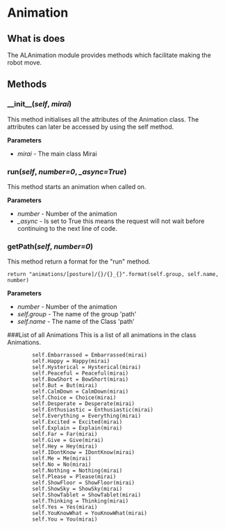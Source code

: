 # Animation

## What is does
The ALAnimation module provides methods which facilitate making the robot move.

## Methods
### \_\_init\_\_(*self*, *mirai*)
This method initialises all the attributes of the Animation class. The attributes can later be accessed by using
the self method. 

__Parameters__
- *mirai* - The main class Mirai 

### run(*self*, *number=0*, *_async=True*)
This method starts an animation when called on.

__Parameters__
- *number* - Number of the animation
- *_async* - Is set to True this means the request will not wait before continuing to the next line of code.

### getPath(*self*, *number=0*)
This method return a format for the "run" method. 

```
return "animations/[posture]/{}/{}_{}".format(self.group, self.name, number)
```

__Parameters__
- *number* - Number of the animation
- *self.group* - The name of the group 'path'
- *self.name* - The name of the Class 'path'

###List of all Animations
This is a list of all animations in the class Animations.

```
        self.Embarrassed = Embarrassed(mirai)
        self.Happy = Happy(mirai)
        self.Hysterical = Hysterical(mirai)
        self.Peaceful = Peaceful(mirai)
        self.BowShort = BowShort(mirai)
        self.But = But(mirai)
        self.CalmDown = CalmDown(mirai)
        self.Choice = Choice(mirai)
        self.Desperate = Desperate(mirai)
        self.Enthusiastic = Enthusiastic(mirai)
        self.Everything = Everything(mirai)
        self.Excited = Excited(mirai)
        self.Explain = Explain(mirai)
        self.Far = Far(mirai)
        self.Give = Give(mirai)
        self.Hey = Hey(mirai)
        self.IDontKnow = IDontKnow(mirai)
        self.Me = Me(mirai)
        self.No = No(mirai)
        self.Nothing = Nothing(mirai)
        self.Please = Please(mirai)
        self.ShowFloor = ShowFloor(mirai)
        self.ShowSky = ShowSky(mirai)
        self.ShowTablet = ShowTablet(mirai)
        self.Thinking = Thinking(mirai)
        self.Yes = Yes(mirai)
        self.YouKnowWhat = YouKnowWhat(mirai)
        self.You = You(mirai)
```
